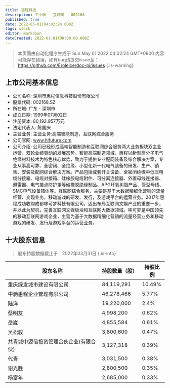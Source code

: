 ```yaml
---
title: 惠程科技
description: 中小板 - 互联网 - 002168
published: true
date: 2022-05-01T04:02:24.000Z
tags: stock
editor: markdown
dateCreated: 2022-01-01T00:00:00.000Z
---
```


> 本页面由自动化程序生成于 Sun May 01 2022 04:02:24 GMT+0800
> 内容可能存在错误，如有bug请提交issue至：https://github.com/Eroleice/doc-pi/issues
{.is-warning}

## 上市公司基本信息
- 公司名称: 深圳市惠程信息科技股份有限公司
- 股票代码: 002168.SZ
- 所在地: 广东 - 深圳市
- 成立日期: 1999年07月02日
- 注册资本: 80,192.957万元
- 法定代表人: 陈国庆
- 主营业务: 主营业务:高端智能制造，互联网综合服务
- 公司官网: www.hifuture.com
- 公司介绍: 公司已经形成高端智能制造和互联网综合服务两大业务板块双主业运营，双轮业绩驱动的发展态势。智能高端制造领域，惠程以新型高分子电气绝缘材料技术为特色核心优势，致力于提供专业配网装备及综合解决方案，专业从事高可靠、全密闭、全绝缘、小型化新一代电气装备的研发、生产、销售、安装及配网综合解决方案。产品包括成套开关设备、全密闭绝缘中低压电缆分接箱、电缆对接箱、硅橡胶电缆附件、可分离连接器、外置母线连接器、避雷器、电气接点防护罩等硅橡胶绝缘制品、APG环氧树脂产品、管型母线、SMC电气设备箱体等。互联网综合服务，主要是基于大数据精细化营销的流量经营、变现业务，移动游戏的研发、发行，及游戏平台的运营业务。2017年惠程成功收购成都哆可梦科技有限公司，迈出布局互联网文娱产业的重要一步，并以此为契机，完善互联网文娱板块和互联网大数据领域。哆可梦是中国领先的移动互联网游戏企业，主营为基于大数据精细化营销的流量经营业务和移动游戏的研发、发行及游戏平台的运营业务。


## 十大股东信息
> 股东持股数据截止于：2022年03月31日
{.is-info}

| 股东名称 | 持股数量（股） | 持股比例 |
| --- | --- | --- |
| 重庆绿发城市建设有限公司 | 84,119,291 | 10.49% |
| 中驰惠程企业管理有限公司 | 46,278,466 | 5.77% |
| 陆洋 | 19,220,000 | 2.4% |
| 蔡明友 | 4,998,200 | 0.62% |
| 岳崴 | 4,855,584 | 0.61% |
| 吴松骏 | 3,800,600 | 0.47% |
| 共青城中源信投资管理合伙企业(有限合伙) | 3,127,318 | 0.39% |
| 代青 | 3,031,500 | 0.38% |
| 谢光胜 | 2,800,500 | 0.35% |
| 杨富年 | 2,685,000 | 0.33% |




